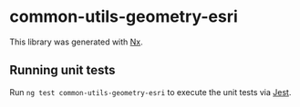# common-utils-geometry-esri

This library was generated with [Nx](https://nx.dev).

## Running unit tests

Run `ng test common-utils-geometry-esri` to execute the unit tests via [Jest](https://jestjs.io).
